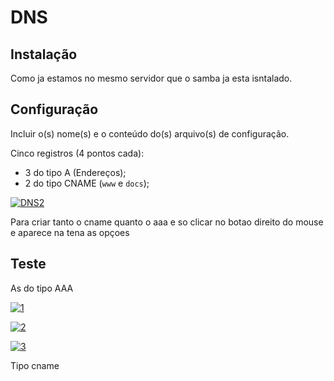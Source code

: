 # DNS

## Instalação

Como ja estamos no mesmo servidor que o samba ja esta isntalado.


## Configuração

Incluir o(s) nome(s) e o conteúdo do(s) arquivo(s) de configuração.

Cinco registros (4 pontos cada):

- 3 do tipo A (Endereços);
- 2 do tipo CNAME (`www` e `docs`);

[![DNS2](https://i.im.ge/2024/01/03/3Mxa5y.DNS2.png)](https://im.ge/i/3Mxa5y)

Para criar tanto o cname quanto o aaa e so clicar no botao direito do mouse e aparece na tena as opçoes 



## Teste

As do tipo AAA

[![1](https://i.im.ge/2024/01/03/3MC23c.1.png)](https://im.ge/i/3MC23c)

[![2](https://i.im.ge/2024/01/03/3MCAoD.2.png)](https://im.ge/i/3MCAoD)

[![3](https://i.im.ge/2024/01/03/3MC4mJ.3.png)](https://im.ge/i/3MC4mJ)

Tipo cname